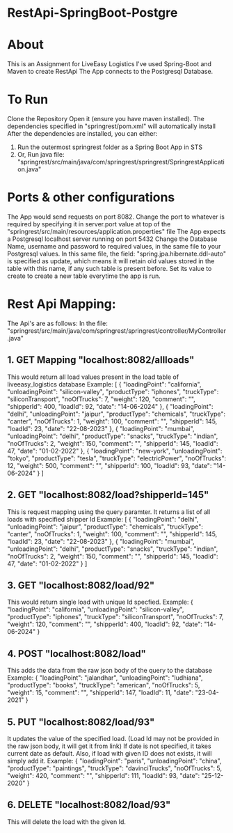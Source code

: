 # RestApi-SpringBoot-Postgre

# About
This is an Assignment for LiveEasy Logistics 
I've used Spring-Boot and Maven to create RestApi
The App connects to the Postgresql Database.

# To Run
Clone the Repository
Open it (ensure you have maven installed). The dependencies specified in "springrest/pom.xml" will automatically install
After the dependencies are installed, you can either:
1. Run the outermost springrest folder as a Spring Boot App in STS
2. Or, Run java file: "springrest/src/main/java/com/springrest/springrest/SpringrestApplication.java"

# Ports & other configurations
The App would send requests on port 8082.
Change the port to whatever is required by specifying it in server.port value at top of the "springrest/src/main/resources/application.properties" file
The App expects a Postgresql localhost server running on port 5432 
Change the Database Name, username and password to required values, in the same file to your Postgresql values.
In this same file, the field: "spring.jpa.hibernate.ddl-auto" is specified as update, which means it will retain old values stored in the table with this name, if any such table is present before. Set its value to create to create a new table everytime the app is run.

# Rest Api Mapping:
The Api's are as follows: 
In the file: "springrest/src/main/java/com/springrest/springrest/controller/MyController.java"

## 1. GET Mapping "localhost:8082/allloads"
This would return all load values present in the load table of liveeasy_logistics database
Example: 
[
    {
        "loadingPoint": "california",
        "unloadingPoint": "silicon-valley",
        "productType": "iphones",
        "truckType": "siliconTransport",
        "noOfTrucks": 7,
        "weight": 120,
        "comment": "",
        "shipperId": 400,
        "loadId": 92,
        "date": "14-06-2024"
    },
    {
        "loadingPoint": "delhi",
        "unloadingPoint": "jaipur",
        "productType": "chemicals",
        "truckType": "canter",
        "noOfTrucks": 1,
        "weight": 100,
        "comment": "",
        "shipperId": 145,
        "loadId": 23,
        "date": "22-08-2023"
    },
    {
        "loadingPoint": "mumbai",
        "unloadingPoint": "delhi",
        "productType": "snacks",
        "truckType": "indian",
        "noOfTrucks": 2,
        "weight": 150,
        "comment": "",
        "shipperId": 145,
        "loadId": 47,
        "date": "01-02-2022"
    },
    {
        "loadingPoint": "new-york",
        "unloadingPoint": "tokyo",
        "productType": "tesla",
        "truckType": "electricPower",
        "noOfTrucks": 12,
        "weight": 500,
        "comment": "",
        "shipperId": 100,
        "loadId": 93,
        "date": "14-06-2024"
    }
]

## 2. GET "localhost:8082/load?shipperId=145"
This is request mapping using the query paramter. It returns a list of all loads with specified shipper Id
Example: 
[
    {
        "loadingPoint": "delhi",
        "unloadingPoint": "jaipur",
        "productType": "chemicals",
        "truckType": "canter",
        "noOfTrucks": 1,
        "weight": 100,
        "comment": "",
        "shipperId": 145,
        "loadId": 23,
        "date": "22-08-2023"
    },
    {
        "loadingPoint": "mumbai",
        "unloadingPoint": "delhi",
        "productType": "snacks",
        "truckType": "indian",
        "noOfTrucks": 2,
        "weight": 150,
        "comment": "",
        "shipperId": 145,
        "loadId": 47,
        "date": "01-02-2022"
    }
]

## 3. GET "localhost:8082/load/92"
This would return single load with unique Id specfied.
Example: 
{
    "loadingPoint": "california",
    "unloadingPoint": "silicon-valley",
    "productType": "iphones",
    "truckType": "siliconTransport",
    "noOfTrucks": 7,
    "weight": 120,
    "comment": "",
    "shipperId": 400,
    "loadId": 92,
    "date": "14-06-2024"
}

## 4. POST "localhost:8082/load"
This adds the data from the raw json body of the query to the database
Example: 
{
    "loadingPoint": "jalandhar",
    "unloadingPoint": "ludhiana",
    "productType": "books",
    "truckType": "american",
    "noOfTrucks": 5,
    "weight": 15,
    "comment": "",
    "shipperId": 147,
    "loadId": 11,
    "date": "23-04-2021"
}

## 5. PUT "localhost:8082/load/93"
It updates the value of the specified load.
(Load Id may not be provided in the raw json body, it will get it from link)
If date is not specified, it takes current date as default.
Also, if load with given ID does not exists, it will simply add it.
Example: 
{
    "loadingPoint": "paris",
    "unloadingPoint": "china",
    "productType": "paintings",
    "truckType": "davinciTrucks",
    "noOfTrucks": 5,
    "weight": 420,
    "comment": "",
    "shipperId": 111,
    "loadId": 93,
    "date": "25-12-2020"
}

## 6. DELETE "localhost:8082/load/93"
This will delete the load with the given Id.

